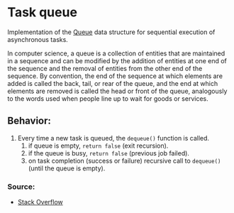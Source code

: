 # Task queue

Implementation of the [Queue](<https://en.wikipedia.org/wiki/Queue_(abstract_data_type)>) data structure for sequential
execution of asynchronous tasks.

In computer science, a queue is a collection of entities that are maintained in a sequence and can be modified by the
addition of entities at one end of the sequence and the removal of entities from the other end of the sequence. By
convention, the end of the sequence at which elements are added is called the back, tail, or rear of the queue, and the
end at which elements are removed is called the head or front of the queue, analogously to the words used when people
line up to wait for goods or services.

## Behavior:

1. Every time a new task is queued, the `dequeue()` function is called.
   1. if queue is empty, `return false` (exit recursion).
   2. if the queue is busy, `return false` (previous job failed).
   3. on task completion (success or failure) recursive call to `dequeue()` (until the queue is empty).

### Source:

- [Stack Overflow](https://stackoverflow.com/questions/53540348/js-async-await-tasks-queue)
